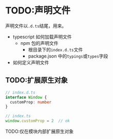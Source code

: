 # TODO:声明文件

声明文件以`.d.ts`结尾，用来。

- typescript 如何加载声明文件
  - npm 包的声明文件
    - 根目录下的`index.d.ts`文件
    - package.json 中的`typings`或`types`字段
- 如何定义声明文件

## TODO:扩展原生对象

```TypeScript
// index.d.ts
interface Window {
  customProp: number
}

// index.ts
window.customProp = 2  // ok
```

TODO:仅在模块内部扩展原生对象
